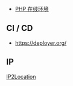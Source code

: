 - [PHP 在线环境](https://3v4l.org/EaC00#v8.3.0)

## CI / CD

- https://deployer.org/

## IP

[IP2Location](https://github.com/renfei/ip2location/blob/master/README_zh.md)
